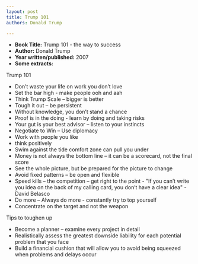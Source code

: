 ```yaml
---
layout: post
title: Trump 101
authors: Donald Trump

---
```


- **Book Title:** Trump 101 - the way to success
- **Author:** Donald Trump
- **Year written/published:** 2007
- **Some extracts:**

Trump 101

- Don’t waste your life on work you don’t love
- Set the bar high - make people ooh and aah
- Think Trump Scale – bigger is better
- Tough it out – be persistent
- Without knowledge, you don’t stand a chance
- Proof is in the doing - learn by doing and taking risks
- Your gut is your best advisor – listen to your instincts
- Negotiate to Win – Use diplomacy
- Work with people you like
- think positively
- Swim against the tide comfort zone can pull you under
- Money is not always the bottom line – it can be a scorecard, not the final score
- See the whole picture, but be prepared for the picture to change
- Avoid fixed patterns – be open and flexible
- Speed kills – the competition – get right to the point - "If you can’t write you idea on the back of my calling card, you don’t have a clear idea" - David Belasco
- Do more – Always do more - constantly try to top yourself
- Concentrate on the target and not the weapon

Tips to toughen up

- Become a planner – examine every project in detail
- Realistically assess the greatest downside liability for each potential problem that you face
- Build a financial cushion that will allow you to avoid being squeezed when problems and delays occur
